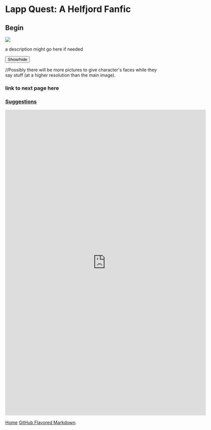 # Lapp Quest: A Helfjord Fanfic

## Begin

<img class="main-image pixelated" src="/images/Page 0001.png"></img>

<p>a description might go here if needed</p>
<div id="spoiler" style="display:none"> 
<p>Lapp:    I like apples</p>
<p>Erdan:   Shut up also i am racist</p>
<p>Miri:    *does stab*</p>
<p>Morne:   Bless you!</p>
<p>Veit:    Am lost</p>
<p>Orlando: Am straight</p>
<p><a href="https://tvtropes.org/pmwiki/pmwiki.php/Main/Flanderization">Flanderise her? I barely know 'er</a></p>

</div> 
<button title="Dialogue" type="button" onclick="if(document.getElementById('spoiler') .style.display=='none') {document.getElementById('spoiler') .style.display=''}else{document.getElementById('spoiler') .style.display='none'}">Show/hide</button>  
<p>//Possibly there will be more pictures to give character's faces while they say stuff (at a higher resolution than the main image).</p>

### link to next page here

### [Suggestions](https://docs.google.com/forms/d/1gA93L5m_3p3brvnw16jQMmJhGm_uoIiFuLvl1sOPMnQ/)

<iframe src="https://docs.google.com/forms/d/e/1FAIpQLScAI6Z2fBI-bIHM_B6ExIrEBIcXNfEMy3MoeeV7S7VWruH5KA/viewform?embedded=true" width="640" height="976" frameborder="0" marginheight="0" marginwidth="0">Loading...</iframe>

[Home](https://michael-barcham.github.io/Helfjord/)
[GitHub Flavored Markdown](https://guides.github.com/features/mastering-markdown/).
